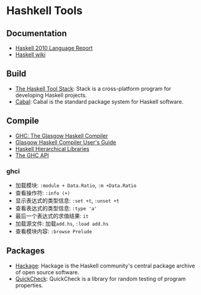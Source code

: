 # Hashkell Tools

## Documentation

- [Haskell 2010 Language Report](https://www.haskell.org/onlinereport/haskell2010/)
- [Haskell wiki](https://wiki.haskell.org/Haskell)

## Build

- [The Haskell Tool Stack](https://docs.haskellstack.org/en/stable/README/): Stack is a cross-platform program for developing Haskell projects.
- [Cabal](https://www.haskell.org/cabal/users-guide/intro.html): Cabal is the standard package system for Haskell software.

## Compile

- [GHC: The Glasgow Haskell Compiler](https://www.haskell.org/ghc/)
- [Glasgow Haskell Compiler User's Guide](https://downloads.haskell.org/ghc/latest/docs/html/users_guide/)
- [Haskell Hierarchical Libraries](https://downloads.haskell.org/~ghc/8.8.2/docs/html/libraries/index.html)
- [The GHC API](https://downloads.haskell.org/~ghc/8.8.2/docs/html/libraries/ghc-8.8.2/index.html)

### ghci

- 加载模块: `:module + Data.Ratio`, `:m +Data.Ratio`
- 查看操作符: `:info (+)`
- 显示表达式的类型信息: `:set +t`, `:unset +t`
- 查看表达式的类型信息: `:type 'a'`
- 最后一个表达式的求值结果: `it`
- 加载源文件: 加载`add.hs`, `:load add.hs`
- 查看模块内容: `:browse Prelude`

## Packages

- [Hackage](https://hackage.haskell.org/): Hackage is the Haskell community's central package archive of open source software.
- [QuickCheck](https://hackage.haskell.org/package/QuickCheck): QuickCheck is a library for random testing of program properties.
